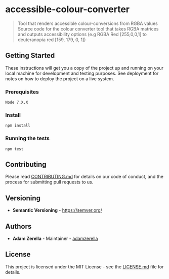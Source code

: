 # accessible-colour-converter
> Tool that renders accessible colour-conversions from RGBA values
Source code for the colour converter tool that takes RGBA matrices and outputs accessibility options (e.g RGBA Red [255,0,0,1] to deuteranopia red [159, 179, 0, 1])

## Getting Started
These instructions will get you a copy of the project up and running on your 
local machine for development and testing purposes. See deployment for notes 
on how to deploy the project on a live system.

### Prerequisites
```
Node 7.X.X
```

### Install
```
npm install
```

### Running the tests
```
npm test
```

## Contributing
Please read [CONTRIBUTING.md](https://github.com/adamzerella/accessible-colour-converter/CONTRIBUTING.md) for details on our code of conduct, and the process for submitting pull requests to us.

## Versioning
- **Semantic Versioning** - https://semver.org/

## Authors
- **Adam Zerella** - Maintainer - [adamzerella](https://github.com/adamzerella)

## License
This project is licensed under the MIT License - see the [LICENSE.md](https://github.com/adamzerella/accessible-colour-converter/LICENSE.md) file for details.